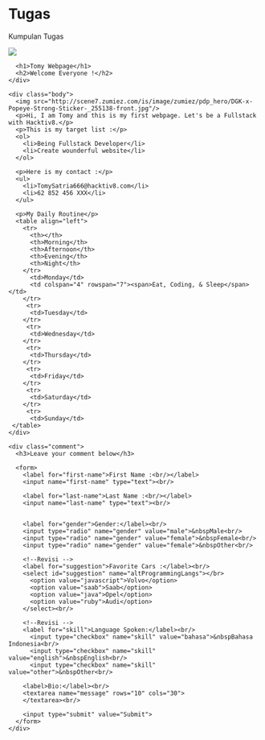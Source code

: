 # Tugas
Kumpulan Tugas

<!DOCTYPE html>
<html>
  <head>
    <title>Tomy Webpage</title>
    <link href="style.css" rel="stylesheet" type="text/css" >
  </head>

  <body>
    <img src="https://i.ytimg.com/vi/Py4mQbX_bC0/maxresdefault.jpg"/>
    <div class="header">
      
      <h1>Tomy Webpage</h1>
      <h2>Welcome Everyone !</h2>
    </div>

    <div class="body">
      <img src="http://scene7.zumiez.com/is/image/zumiez/pdp_hero/DGK-x-Popeye-Strong-Sticker-_255138-front.jpg"/>
      <p>Hi, I am Tomy and this is my first webpage. Let's be a Fullstack with Hacktiv8.</p>
      <p>This is my target list :</p>
      <ol>
        <li>Being Fullstack Developer</li>
        <li>Create wounderful website</li>
      </ol>
   
      <p>Here is my contact :</p>
      <ul>
        <li>TomySatria666@hacktiv8.com</li>
        <li>62 852 456 XXX</li>
      </ul>

      <p>My Daily Routine</p>
      <table align="left">
        <tr>
          <th></th>
          <th>Morning</th>
          <th>Afternoon</th>
          <th>Evening</th>
          <th>Night</th>          
        </tr>  
          <td>Monday</td>
          <td colspan="4" rowspan="7"><span>Eat, Coding, & Sleep</span></td>
        </tr>  
         <tr>
          <td>Tuesday</td>          
        </tr> 
         <tr>
          <td>Wednesday</td>
        </tr> 
         <tr>
          <td>Thursday</td>
        </tr> 
         <tr>
          <td>Friday</td>
        </tr> 
         <tr>
          <td>Saturday</td>
        </tr> 
         <tr>
          <td>Sunday</td>
     </table>
    </div>  

    <div class="comment">
      <h3>Leave your comment below</h3>

      <form>
        <label for="first-name">First Name :<br/></label>
        <input name="first-name" type="text"><br/>

        <label for="last-name">Last Name :<br/></label>
        <input name="last-name" type="text"><br/>

      
        <label for="gender">Gender:</label><br/>
        <input type="radio" name="gender" value="male">&nbspMale<br/>
        <input type="radio" name="gender" value="female">&nbspFemale<br/>
        <input type="radio" name="gender" value="female">&nbspOther<br/>

        <!--Revisi -->
        <label for="suggestion">Favorite Cars :</label><br/>
        <select id="suggestion" name="altProgrammingLangs"></br>
          <option value="javascript">Volvo</option>
          <option value="saab">Saab</option>
          <option value="java">Opel</option>
          <option value="ruby">Audi</option>       
        </select><br/>

        <!--Revisi -->
        <label for="skill">Language Spoken:</label><br/>
          <input type="checkbox" name="skill" value="bahasa">&nbspBahasa Indonesia<br/>
          <input type="checkbox" name="skill" value="english">&nbspEnglish<br/>
          <input type="checkbox" name="skill" value="other">&nbspOther<br/>

        <label>Bio:</label><br/>
        <textarea name="message" rows="10" cols="30">
        </textarea><br/>

        <input type="submit" value="Submit">
      </form>
    </div>
  </body>
</html>
